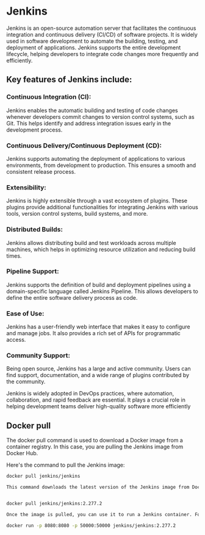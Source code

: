 # Jenkins
Jenkins is an open-source automation server that facilitates the continuous integration and continuous delivery (CI/CD) of software projects. It is widely used in software development to automate the building, testing, and deployment of applications. Jenkins supports the entire development lifecycle, helping developers to integrate code changes more frequently and efficiently.


## Key features of Jenkins include:

### Continuous Integration (CI):
Jenkins enables the automatic building and testing of code changes whenever developers commit changes to version control systems, such as Git. This helps identify and address integration issues early in the development process.

### Continuous Delivery/Continuous Deployment (CD): 
Jenkins supports automating the deployment of applications to various environments, from development to production. This ensures a smooth and consistent release process.

### Extensibility: 
Jenkins is highly extensible through a vast ecosystem of plugins. These plugins provide additional functionalities for integrating Jenkins with various tools, version control systems, build systems, and more.

### Distributed Builds: 
Jenkins allows distributing build and test workloads across multiple machines, which helps in optimizing resource utilization and reducing build times.

### Pipeline Support: 
Jenkins supports the definition of build and deployment pipelines using a domain-specific language called Jenkins Pipeline. This allows developers to define the entire software delivery process as code.

### Ease of Use: 
Jenkins has a user-friendly web interface that makes it easy to configure and manage jobs. It also provides a rich set of APIs for programmatic access.

### Community Support: 
Being open source, Jenkins has a large and active community. Users can find support, documentation, and a wide range of plugins contributed by the community.

Jenkins is widely adopted in DevOps practices, where automation, collaboration, and rapid feedback are essential. It plays a crucial role in helping development teams deliver high-quality software more efficiently

## Docker pull
The docker pull command is used to download a Docker image from a container registry. In this case, you are pulling the Jenkins image from Docker Hub.

Here's the command to pull the Jenkins image:
```bash
docker pull jenkins/jenkins

This command downloads the latest version of the Jenkins image from Docker Hub. If you want to pull a specific version, you can specify the version tag. For example, to pull Jenkins version 2.277.2, you would use:


docker pull jenkins/jenkins:2.277.2

Once the image is pulled, you can use it to run a Jenkins container. For example:

docker run -p 8080:8080 -p 50000:50000 jenkins/jenkins:2.277.2

```